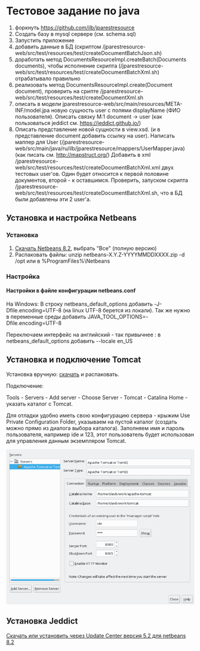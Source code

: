 # Тестовое задание по java

1) форкнуть https://github.com/ilb/jparestresource
2) Создать базу в mysql сервере (см. schema.sql)
3) Запустить приложение
4) добавить данные в БД (скриптом /jparestresource-web/src/test/resources/test/createDocumentBatchJson.sh)
5) доработать метод DocumentsResourceImpl.createBatch(Documents documents), 
чтобы исполнение скрипта (/jparestresource-web/src/test/resources/test/createDocumentBatchXml.sh) отрабатывало правильно 
6) реализовать метод DocumentsResourceImpl.create(Document document), проверить на срипте /jparestresource-web/src/test/resources/test/createDocumentXml.sh
7) описать в модели jparestresource-web/src/main/resources/META-INF/model.jpa новую сущность user с полями displayName (ФИО пользователя). Описать связку  M:1 document -> user
(как пользоваться jeddict см. https://jeddict.github.io/)
8) Описать представление новой сущности в view.xsd. (и в представление document добавить ссылку на user). 
Написать маппер для User (/jparestresource-web/src/main/java/ru/ilb/jparestresource/mappers/UserMapper.java) (как писать см. http://mapstruct.org/)
Добавить в xml /jparestresource-web/src/test/resources/test/createDocumentBatchXml.xml двух тестовых user'ов. Один будет относится к первой половине документов, второй - к оставшимся.
Проверить, запуском скрипта /jparestresource-web/src/test/resources/test/createDocumentBatchXml.sh, что в БД были добавлены эти 2 user'a.

## Установка и настройка Netbeans

### Установка
1. [Скачать Netbeans 8.2](https://netbeans.org/downloads/), выбрать "Все" (полную версию)
2. Распаковать файлы: unzip netbeans-X.Y.Z-YYYYMMDDXXXX.zip -d /opt или в %ProgramFiles%\Netbeans

### Настройка

#### Настройки в файле конфигурации netbeans.conf

На Windows: В строку netbeans_default_options добавить -J-Dfile.encoding=UTF-8 (на linux UTF-8 берется из локали). Так же нужно в переменные среды добавить JAVA_TOOL_OPTIONS=-Dfile.encoding=UTF-8

Переключаем интерфейс на английский - так привычнее : в netbeans_default_options добавить --locale en_US 

## Установка и подключение Tomcat

Установка вручную: [скачать](https://tomcat.apache.org/download-90.cgi) и распаковать.

Подключение: 

Tools - Servers - Add server - Choose Server - Tomcat - Catalina Home - указать каталог с Tomcat. 

Для отладки удобно иметь свою конфигурацию сервера - крыжим Use Private Configuration Folder, 
указываем на пустой каталог (создать можно прямо из диалога выбора каталога). Заполняем имя и пароль пользователя, например ide и 123, этот пользователь будет использован для управления данным экземпляром Tomcat.

![](tomcat.png)

## Установка Jeddict

[Скачать или установить через Update Center версия 5.2 для netbeans 8.2](https://jeddict.github.io/page.html?l=p/download)

